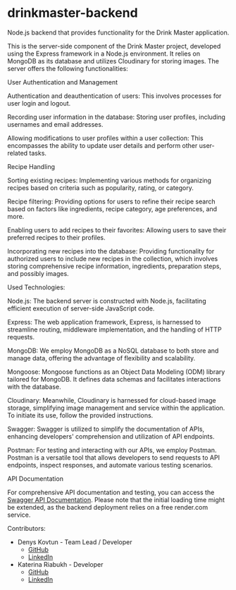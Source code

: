 # drinkmaster-backend

 Node.js backend that provides functionality for the Drink Master application.

This is the server-side component of the Drink Master project, developed using the Express framework in a Node.js environment. It relies on MongoDB as its database and utilizes Cloudinary for storing images. The server offers the following functionalities:


User Authentication and Management

Authentication and deauthentication of users: This involves processes for user login and logout.

Recording user information in the database: Storing user profiles, including usernames and email addresses.

Allowing modifications to user profiles within a user collection: This encompasses the ability to update user details and perform other user-related tasks.

        
Recipe Handling

Sorting existing recipes: Implementing various methods for organizing recipes based on criteria such as popularity, rating, or category.

Recipe filtering: Providing options for users to refine their recipe search based on factors like ingredients, recipe category, age preferences, and more.

Enabling users to add recipes to their favorites: Allowing users to save their preferred recipes to their profiles.

Incorporating new recipes into the database: Providing functionality for  authorized users to include new recipes in the collection, which involves storing comprehensive recipe information, 
ingredients, preparation steps, and possibly images.


Used Technologies:

Node.js: The backend server is constructed with Node.js, facilitating efficient execution of server-side JavaScript code.

Express: The web application framework, Express, is harnessed to streamline routing, middleware implementation, and the handling of HTTP requests.

MongoDB: We employ MongoDB as a NoSQL database to both store and manage data, offering the advantage of flexibility and scalability.

Mongoose: Mongoose functions as an Object Data Modeling (ODM) library tailored for MongoDB. It defines data schemas and facilitates interactions with the database.

Cloudinary: Meanwhile, Cloudinary is harnessed for cloud-based image storage, simplifying image management and service within the application. To initiate its use, follow the provided instructions.

Swagger: Swagger is utilized to simplify the documentation of APIs, enhancing developers' comprehension and utilization of API endpoints.

Postman: For testing and interacting with our APIs, we employ Postman. Postman is a versatile tool that allows developers to send requests to API endpoints, inspect responses, and automate various testing scenarios.


API Documentation

For comprehensive API documentation and testing, you can access the [Swagger API Documentation](https://drink-master-app.onrender.com/api-docs/). Please note that the initial loading time might be extended, as the backend deployment relies on a free render.com service.


Contributors:

- Denys Kovtun - Team Lead / Developer
  - [GitHub](https://github.com/Soundlover1984)
  - [LinkedIn](https://www.linkedin.com/in/denys-kovtun/)
- Katerina Riabukh - Developer
  - [GitHub](https://github.com/Katerina-Riabukh)
  - [LinkedIn](https://www.linkedin.com/in/katerinariabukh/)
